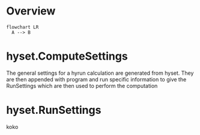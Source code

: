 
# Overview

```mermaid
flowchart LR
  A --> B
```

# hyset.ComputeSettings

The general settings for a hyrun calculation are generated from hyset.
They are then appended with program and run specific information to give the
RunSettings which are then used to perform the computation

# hyset.RunSettings

koko